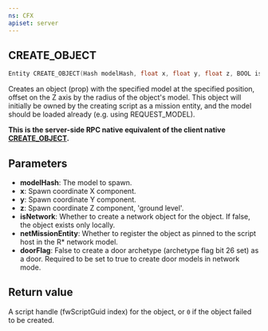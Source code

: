 ```yaml
---
ns: CFX
apiset: server
---
```

## CREATE_OBJECT

```c
Entity CREATE_OBJECT(Hash modelHash, float x, float y, float z, BOOL isNetwork, BOOL netMissionEntity, BOOL doorFlag);
```

Creates an object (prop) with the specified model at the specified position, offset on the Z axis by the radius of the object's model.
This object will initially be owned by the creating script as a mission entity, and the model should be loaded already (e.g. using REQUEST_MODEL).

**This is the server-side RPC native equivalent of the client native [CREATE\_OBJECT](?_0x509D5878EB39E842).**

## Parameters
* **modelHash**: The model to spawn.
* **x**: Spawn coordinate X component.
* **y**: Spawn coordinate Y component.
* **z**: Spawn coordinate Z component, 'ground level'.
* **isNetwork**: Whether to create a network object for the object. If false, the object exists only locally.
* **netMissionEntity**: Whether to register the object as pinned to the script host in the R\* network model.
* **doorFlag**: False to create a door archetype (archetype flag bit 26 set) as a door. Required to be set to true to create door models in network mode.

## Return value
A script handle (fwScriptGuid index) for the object, or `0` if the object failed to be created.
